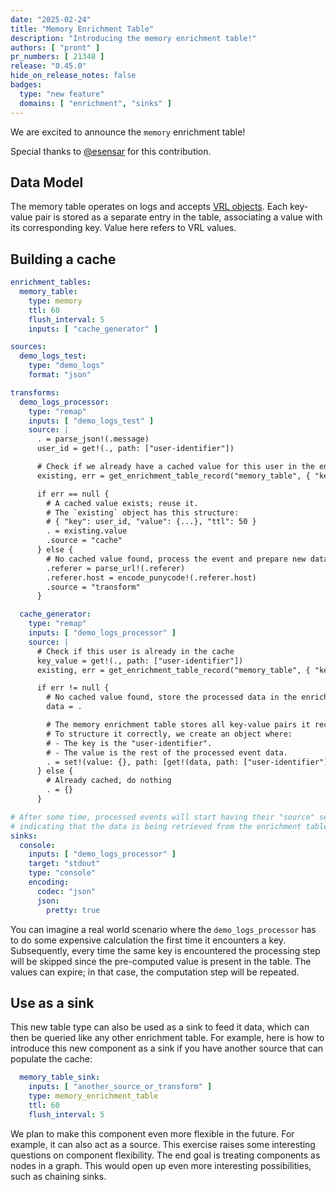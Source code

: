 ```yaml
---
date: "2025-02-24"
title: "Memory Enrichment Table"
description: "Introducing the memory enrichment table!"
authors: [ "pront" ]
pr_numbers: [ 21348 ]
release: "0.45.0"
hide_on_release_notes: false
badges:
  type: "new feature"
  domains: [ "enrichment", "sinks" ]
---
```


We are excited to announce the `memory` enrichment table!

Special thanks to [@esensar](https://github.com/esensar) for this contribution.

## Data Model

The memory table operates on logs and
accepts [VRL objects](/docs/reference/vrl/expressions/#object).
Each key-value pair is stored as a separate entry in the table, associating a value with its
corresponding key. Value here refers to VRL values.

## Building a cache

```yaml
enrichment_tables:
  memory_table:
    type: memory
    ttl: 60
    flush_interval: 5
    inputs: [ "cache_generator" ]

sources:
  demo_logs_test:
    type: "demo_logs"
    format: "json"

transforms:
  demo_logs_processor:
    type: "remap"
    inputs: [ "demo_logs_test" ]
    source: |
      . = parse_json!(.message)
      user_id = get!(., path: ["user-identifier"])

      # Check if we already have a cached value for this user in the enrichment table
      existing, err = get_enrichment_table_record("memory_table", { "key": user_id })

      if err == null {
        # A cached value exists; reuse it.
        # The `existing` object has this structure:
        # { "key": user_id, "value": {...}, "ttl": 50 }
        . = existing.value
        .source = "cache"
      } else {
        # No cached value found, process the event and prepare new data
        .referer = parse_url!(.referer)
        .referer.host = encode_punycode!(.referer.host)
        .source = "transform"
      }

  cache_generator:
    type: "remap"
    inputs: [ "demo_logs_processor" ]
    source: |
      # Check if this user is already in the cache
      key_value = get!(., path: ["user-identifier"])
      existing, err = get_enrichment_table_record("memory_table", { "key":  key_value })

      if err != null {
        # No cached value found, store the processed data in the enrichment table
        data = .

        # The memory enrichment table stores all key-value pairs it receives.
        # To structure it correctly, we create an object where:
        # - The key is the "user-identifier".
        # - The value is the rest of the processed event data.
        . = set!(value: {}, path: [get!(data, path: ["user-identifier"])], data: data)
      } else {
        # Already cached, do nothing
        . = {}
      }

# After some time, processed events will start having their "source" set to "cache",
# indicating that the data is being retrieved from the enrichment table.
sinks:
  console:
    inputs: [ "demo_logs_processor" ]
    target: "stdout"
    type: "console"
    encoding:
      codec: "json"
      json:
        pretty: true
```

You can imagine a real world scenario where the `demo_logs_processor` has to do some expensive
calculation the first time it encounters a key. Subsequently, every time the same key is encountered
the processing step will be skipped since the pre-computed value is present in the table. The values
can expire; in that case, the computation step will be repeated.

## Use as a sink

This new table type can also be used as a sink to feed it data, which can then be queried
like any other enrichment table. For example, here is how to introduce this new component as a sink
if you have another source that can populate the cache:

```yaml
  memory_table_sink:
    inputs: [ "another_source_or_transform" ]
    type: memory_enrichment_table
    ttl: 60
    flush_interval: 5
```

We plan to make this component even more flexible in the future. For example, it can also act as a
source. This exercise raises some interesting questions on component flexibility. The end goal is
treating components as nodes in a graph. This would open up even more interesting possibilities,
such as chaining sinks.
